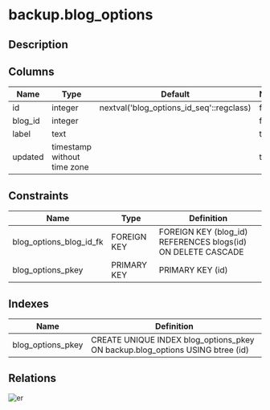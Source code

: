# backup.blog_options

## Description

## Columns

| Name | Type | Default | Nullable | Parents |
| ---- | ---- | ------- | -------- | ------- |
| id | integer | nextval('blog_options_id_seq'::regclass) | false |  |
| blog_id | integer |  | false | [backup.blogs](backup.blogs.md) |
| label | text |  | true |  |
| updated | timestamp without time zone |  | true |  |

## Constraints

| Name | Type | Definition |
| ---- | ---- | ---------- |
| blog_options_blog_id_fk | FOREIGN KEY | FOREIGN KEY (blog_id) REFERENCES blogs(id) ON DELETE CASCADE |
| blog_options_pkey | PRIMARY KEY | PRIMARY KEY (id) |

## Indexes

| Name | Definition |
| ---- | ---------- |
| blog_options_pkey | CREATE UNIQUE INDEX blog_options_pkey ON backup.blog_options USING btree (id) |

## Relations

![er](backup.blog_options.svg)
